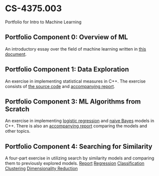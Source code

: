 # CS-4375.003
Portfolio for Intro to Machine Learning

## Portfolio Component 0: Overview of ML

An introductory essay over the field of machine learning written in [this document](component_0/overview_of_ml.pdf).

## Portfolio Component 1: Data Exploration

An exercise in implementing statistical measures in C++. The exercise consists of [the source code](component_1/data_exploration.cpp) and [accompanying report](component_1/data_exploration.pdf).

## Portfolio Component 3: ML Algorithms from Scratch

An exercise in implementing [logistic regression](component_3/log_reg.cpp) and [naive Bayes](component_3/naive_bayes.cpp) models in C++. There is also an [accompanying report](component_3/ml_algorithms_from_scratch.pdf) comparing the models and other topics.

## Portfolio Component 4: Searching for Similarity

A four-part exercise in utilizing search by similarity models and comparing them to previously explored models.
[Report](component_4/Searching_for_Similarity_NarrativeDoc.docx)
[Regression](Regression.pdf)
[Classification](Classification.pdf)
[Clustering](Clustering.Rmd)
[Dimensionality Reduction](Dimensionality_Reduction.pdf)
